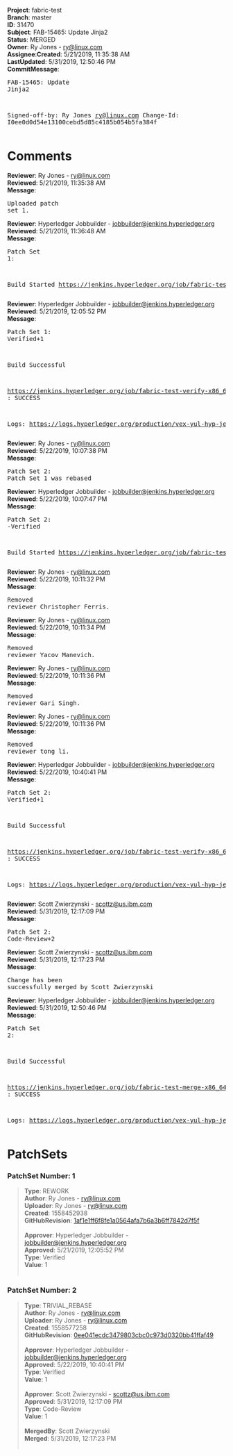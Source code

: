 <strong>Project</strong>: fabric-test</br><strong>Branch</strong>: master<br><strong>ID</strong>: 31470<br><strong>Subject</strong>: FAB-15465: Update Jinja2<br><strong>Status</strong>: MERGED<br><strong>Owner</strong>: Ry Jones - ry@linux.com<br><strong>Assignee</strong>:<strong>Created</strong>: 5/21/2019, 11:35:38 AM<br><strong>LastUpdated</strong>: 5/31/2019, 12:50:46 PM<br><strong>CommitMessage</strong>:<br><pre>FAB-15465: Update Jinja2

Signed-off-by: Ry Jones <ry@linux.com>
Change-Id: I0ee0d0d54e13100cebd5d85c4185b054b5fa384f
</pre><h1>Comments</h1><strong>Reviewer</strong>: Ry Jones - ry@linux.com<br><strong>Reviewed</strong>: 5/21/2019, 11:35:38 AM<br><strong>Message</strong>: <pre>Uploaded patch set 1.</pre><strong>Reviewer</strong>: Hyperledger Jobbuilder - jobbuilder@jenkins.hyperledger.org<br><strong>Reviewed</strong>: 5/21/2019, 11:36:48 AM<br><strong>Message</strong>: <pre>Patch Set 1:

Build Started https://jenkins.hyperledger.org/job/fabric-test-verify-x86_64/2998/</pre><strong>Reviewer</strong>: Hyperledger Jobbuilder - jobbuilder@jenkins.hyperledger.org<br><strong>Reviewed</strong>: 5/21/2019, 12:05:52 PM<br><strong>Message</strong>: <pre>Patch Set 1: Verified+1

Build Successful 

https://jenkins.hyperledger.org/job/fabric-test-verify-x86_64/2998/ : SUCCESS

Logs: https://logs.hyperledger.org/production/vex-yul-hyp-jenkins-3/fabric-test-verify-x86_64/2998</pre><strong>Reviewer</strong>: Ry Jones - ry@linux.com<br><strong>Reviewed</strong>: 5/22/2019, 10:07:38 PM<br><strong>Message</strong>: <pre>Patch Set 2: Patch Set 1 was rebased</pre><strong>Reviewer</strong>: Hyperledger Jobbuilder - jobbuilder@jenkins.hyperledger.org<br><strong>Reviewed</strong>: 5/22/2019, 10:07:47 PM<br><strong>Message</strong>: <pre>Patch Set 2: -Verified

Build Started https://jenkins.hyperledger.org/job/fabric-test-verify-x86_64/3004/</pre><strong>Reviewer</strong>: Ry Jones - ry@linux.com<br><strong>Reviewed</strong>: 5/22/2019, 10:11:32 PM<br><strong>Message</strong>: <pre>Removed reviewer Christopher Ferris.</pre><strong>Reviewer</strong>: Ry Jones - ry@linux.com<br><strong>Reviewed</strong>: 5/22/2019, 10:11:34 PM<br><strong>Message</strong>: <pre>Removed reviewer Yacov Manevich.</pre><strong>Reviewer</strong>: Ry Jones - ry@linux.com<br><strong>Reviewed</strong>: 5/22/2019, 10:11:36 PM<br><strong>Message</strong>: <pre>Removed reviewer Gari Singh.</pre><strong>Reviewer</strong>: Ry Jones - ry@linux.com<br><strong>Reviewed</strong>: 5/22/2019, 10:11:36 PM<br><strong>Message</strong>: <pre>Removed reviewer tong  li.</pre><strong>Reviewer</strong>: Hyperledger Jobbuilder - jobbuilder@jenkins.hyperledger.org<br><strong>Reviewed</strong>: 5/22/2019, 10:40:41 PM<br><strong>Message</strong>: <pre>Patch Set 2: Verified+1

Build Successful 

https://jenkins.hyperledger.org/job/fabric-test-verify-x86_64/3004/ : SUCCESS

Logs: https://logs.hyperledger.org/production/vex-yul-hyp-jenkins-3/fabric-test-verify-x86_64/3004</pre><strong>Reviewer</strong>: Scott Zwierzynski - scottz@us.ibm.com<br><strong>Reviewed</strong>: 5/31/2019, 12:17:09 PM<br><strong>Message</strong>: <pre>Patch Set 2: Code-Review+2</pre><strong>Reviewer</strong>: Scott Zwierzynski - scottz@us.ibm.com<br><strong>Reviewed</strong>: 5/31/2019, 12:17:23 PM<br><strong>Message</strong>: <pre>Change has been successfully merged by Scott Zwierzynski</pre><strong>Reviewer</strong>: Hyperledger Jobbuilder - jobbuilder@jenkins.hyperledger.org<br><strong>Reviewed</strong>: 5/31/2019, 12:50:46 PM<br><strong>Message</strong>: <pre>Patch Set 2:

Build Successful 

https://jenkins.hyperledger.org/job/fabric-test-merge-x86_64/682/ : SUCCESS

Logs: https://logs.hyperledger.org/production/vex-yul-hyp-jenkins-3/fabric-test-merge-x86_64/682</pre><h1>PatchSets</h1><h3>PatchSet Number: 1</h3><blockquote><strong>Type</strong>: REWORK<br><strong>Author</strong>: Ry Jones - ry@linux.com<br><strong>Uploader</strong>: Ry Jones - ry@linux.com<br><strong>Created</strong>: 1558452938<br><strong>GitHubRevision</strong>: [1af1e1ff6f8fe1a0564afa7b6a3b6ff7842d7f5f](https://github.com/hyperledger/fabric-test/commit/1af1e1ff6f8fe1a0564afa7b6a3b6ff7842d7f5f)<br><br><strong>Approver</strong>: Hyperledger Jobbuilder - jobbuilder@jenkins.hyperledger.org<br><strong>Approved</strong>: 5/21/2019, 12:05:52 PM<br><strong>Type</strong>: Verified<br><strong>Value</strong>: 1<br><br></blockquote><h3>PatchSet Number: 2</h3><blockquote><strong>Type</strong>: TRIVIAL_REBASE<br><strong>Author</strong>: Ry Jones - ry@linux.com<br><strong>Uploader</strong>: Ry Jones - ry@linux.com<br><strong>Created</strong>: 1558577258<br><strong>GitHubRevision</strong>: [0ee041ecdc3479803cbc0c973d0320bb41ffaf49](https://github.com/hyperledger/fabric-test/commit/0ee041ecdc3479803cbc0c973d0320bb41ffaf49)<br><br><strong>Approver</strong>: Hyperledger Jobbuilder - jobbuilder@jenkins.hyperledger.org<br><strong>Approved</strong>: 5/22/2019, 10:40:41 PM<br><strong>Type</strong>: Verified<br><strong>Value</strong>: 1<br><br><strong>Approver</strong>: Scott Zwierzynski - scottz@us.ibm.com<br><strong>Approved</strong>: 5/31/2019, 12:17:09 PM<br><strong>Type</strong>: Code-Review<br><strong>Value</strong>: 1<br><br><strong>MergedBy</strong>: Scott Zwierzynski<br><strong>Merged</strong>: 5/31/2019, 12:17:23 PM<br><br></blockquote>